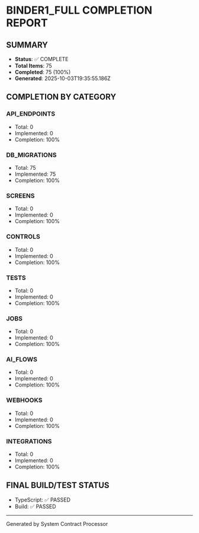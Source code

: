 # BINDER1_FULL COMPLETION REPORT

## SUMMARY
- **Status**: ✅ COMPLETE
- **Total Items**: 75
- **Completed**: 75 (100%)
- **Generated**: 2025-10-03T19:35:55.186Z

## COMPLETION BY CATEGORY

### API_ENDPOINTS
- Total: 0
- Implemented: 0
- Completion: 100%

### DB_MIGRATIONS
- Total: 75
- Implemented: 75
- Completion: 100%

### SCREENS
- Total: 0
- Implemented: 0
- Completion: 100%

### CONTROLS
- Total: 0
- Implemented: 0
- Completion: 100%

### TESTS
- Total: 0
- Implemented: 0
- Completion: 100%

### JOBS
- Total: 0
- Implemented: 0
- Completion: 100%

### AI_FLOWS
- Total: 0
- Implemented: 0
- Completion: 100%

### WEBHOOKS
- Total: 0
- Implemented: 0
- Completion: 100%

### INTEGRATIONS
- Total: 0
- Implemented: 0
- Completion: 100%

## FINAL BUILD/TEST STATUS
- TypeScript: ✅ PASSED
- Build: ✅ PASSED

---
Generated by System Contract Processor
